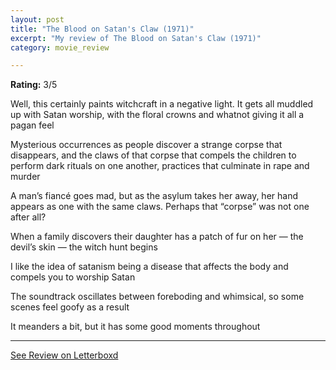 ```yaml
---
layout: post
title: "The Blood on Satan's Claw (1971)"
excerpt: "My review of The Blood on Satan's Claw (1971)"
category: movie_review

---
```


**Rating:** 3/5

Well, this certainly paints witchcraft in a negative light. It gets all muddled up with Satan worship, with the floral crowns and whatnot giving it all a pagan feel

Mysterious occurrences as people discover a strange corpse that disappears, and the claws of that corpse that compels the children to perform dark rituals on one another, practices that culminate in rape and murder

A man’s fiancé goes mad, but as the asylum takes her away, her hand appears as one with the same claws. Perhaps that “corpse” was not one after all?

When a family discovers their daughter has a patch of fur on her — the devil’s skin — the witch hunt begins

I like the idea of satanism being a disease that affects the body and compels you to worship Satan

The soundtrack oscillates between foreboding and whimsical, so some scenes feel goofy as a result

It meanders a bit, but it has some good moments throughout

<hr>

[See Review on Letterboxd](https://boxd.it/4avDCH)
